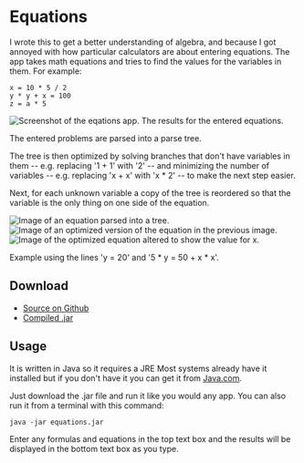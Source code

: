 # Equations
 
I wrote this to get a better understanding of algebra, and because I
got annoyed with how particular calculators are about entering
equations. The app takes math equations and tries to find the values
for the variables in them. For example:

    x = 10 * 5 / 2
    y * y + x = 100 
    z = a * 5

![Screenshot of the eqations app.](/images/equations1.png)
The results for the entered equations.

The entered problems are parsed into a parse tree. 

The tree is then optimized by solving branches that don't have
variables in them -- e.g. replacing '1 + 1' with '2' -- and minimizing
the number of variables -- e.g. replacing 'x + x' with 'x * 2' -- to
make the next step easier.

Next, for each unknown variable a copy of the tree is reordered so
that the variable is the only thing on one side of the equation. 

<div class="figure">

![Image of an equation parsed into a tree.](/images/calc1.svg)
![Image of an optimized version of the equation in the previous image.](/images/calc2.svg)
![Image of the optimized equation altered to show the value for x.](/images/calc3.svg)

Example using the lines 'y = 20' and '5 * y = 50 + x * x'.

</div>

## Download

- [Source on Github](https://github.com/BramvdKroef/Equations)
- [Compiled .jar](/files/equations.jar)

## Usage

It is written in Java so it requires a JRE
Most systems already have it installed but if you don't have it you
can get it from [Java.com](http://www.java.com).

Just download the .jar file and run it like you would any app. You can
also run it from a terminal with this command:

    java -jar equations.jar

Enter any formulas and equations in the top text box and the results
will be displayed in the bottom text box as you type.


